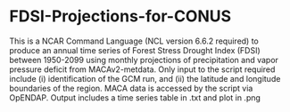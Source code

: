 # FDSI-Projections-for-CONUS
This is a NCAR Command Language (NCL version 6.6.2 required) to produce an annual time series of Forest Stress Drought Index (FDSI) between 1950-2099 using monthly projections of precipitation and vapor pressure deficit from MACAv2-metdata. Only input to the script required include (i) identification of the GCM run, and (ii) the latitude and longitude boundaries of the region. MACA data is accessed by the script via OpENDAP. Output includes a time series table in .txt and plot in .png
